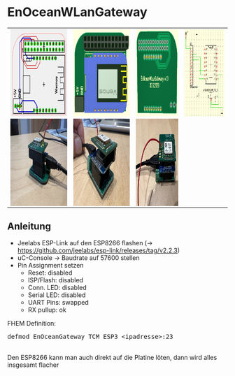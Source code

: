 # EnOceanWLanGateway
<table><tr>
<td>
<img src="layout.png"
     alt="Markdown Monster icon"
     style="float: left; margin-right: 10px; height: 200px;" />
</td><td>
<img src="front.png"
     alt="Markdown Monster icon"
     style="float: left; margin-right: 10px; height: 200px;" />
</td><td>
 <img src="back.png"
     alt="Markdown Monster icon"
     style="float: left; margin-right: 10px; height: 200px;" />
</td><td>
<img src="circuit.png"
     alt="Markdown Monster icon"
     style="float: left; margin-right: 10px; height: 200px;" />
</td>
</tr><tr>
<td>
<img src="EnoceanGateway_1.jpeg"
     alt="Markdown Monster icon"
     style="float: left; margin-right: 10px; height: 200px;" />
</td><td>
<img src="EnoceanGateway_2.jpeg"
     alt="Markdown Monster icon"
     style="float: left; margin-right: 10px; height: 200px;" />
</td><td>
 <img src="EnoceanGateway_3.jpeg"
     alt="Markdown Monster icon"
     style="float: left; margin-right: 10px; height: 200px;" />
</td><td>
</td>
</tr>
</table>

## Anleitung
* Jeelabs ESP-Link auf den ESP8266 flashen (-> https://github.com/jeelabs/esp-link/releases/tag/v2.2.3)
* uC-Console -> Baudrate auf 57600 stellen
* Pin Assignment setzen
  * Reset: disabled
  * ISP/Flash: disabled
  * Conn. LED: disabled
  * Serial LED: disabled
  * UART Pins: swapped
  * RX pullup: ok
 
FHEM Definition:
<pre>defmod EnOceanGateway TCM ESP3 &#60;ipadresse&#62;:23</pre>
<br>
Den ESP8266 kann man auch direkt auf die Platine löten, dann wird alles insgesamt flacher
